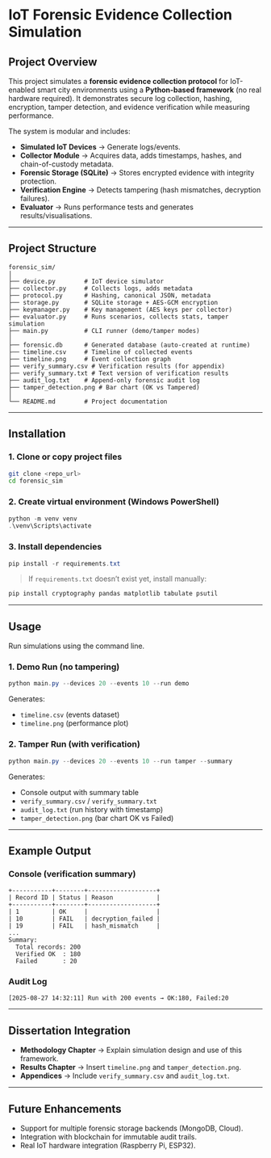 # IoT Forensic Evidence Collection Simulation

## Project Overview

This project simulates a **forensic evidence collection protocol** for IoT-enabled smart city environments using a **Python-based framework** (no real hardware required).
It demonstrates secure log collection, hashing, encryption, tamper detection, and evidence verification while measuring performance.

The system is modular and includes:

* **Simulated IoT Devices** → Generate logs/events.
* **Collector Module** → Acquires data, adds timestamps, hashes, and chain-of-custody metadata.
* **Forensic Storage (SQLite)** → Stores encrypted evidence with integrity protection.
* **Verification Engine** → Detects tampering (hash mismatches, decryption failures).
* **Evaluator** → Runs performance tests and generates results/visualisations.

---

## Project Structure

```
forensic_sim/
│
├── device.py        # IoT device simulator
├── collector.py     # Collects logs, adds metadata
├── protocol.py      # Hashing, canonical JSON, metadata
├── storage.py       # SQLite storage + AES-GCM encryption
├── keymanager.py    # Key management (AES keys per collector)
├── evaluator.py     # Runs scenarios, collects stats, tamper simulation
├── main.py          # CLI runner (demo/tamper modes)
│
├── forensic.db      # Generated database (auto-created at runtime)
├── timeline.csv     # Timeline of collected events
├── timeline.png     # Event collection graph
├── verify_summary.csv # Verification results (for appendix)
├── verify_summary.txt # Text version of verification results
├── audit_log.txt    # Append-only forensic audit log
├── tamper_detection.png # Bar chart (OK vs Tampered)
│
└── README.md        # Project documentation
```

---

## Installation

### 1. Clone or copy project files

```bash
git clone <repo_url>
cd forensic_sim
```

### 2. Create virtual environment (Windows PowerShell)

```powershell
python -m venv venv
.\venv\Scripts\activate
```

### 3. Install dependencies

```powershell
pip install -r requirements.txt
```

> If `requirements.txt` doesn’t exist yet, install manually:

```powershell
pip install cryptography pandas matplotlib tabulate psutil
```

---

## Usage

Run simulations using the command line.

### 1. Demo Run (no tampering)

```powershell
python main.py --devices 20 --events 10 --run demo
```

Generates:

* `timeline.csv` (events dataset)
* `timeline.png` (performance plot)

### 2. Tamper Run (with verification)

```powershell
python main.py --devices 20 --events 10 --run tamper --summary
```

Generates:

* Console output with summary table
* `verify_summary.csv` / `verify_summary.txt`
* `audit_log.txt` (run history with timestamp)
* `tamper_detection.png` (bar chart OK vs Failed)

---

## Example Output

### Console (verification summary)

```
+-----------+--------+-------------------+
| Record ID | Status | Reason            |
+-----------+--------+-------------------+
| 1         | OK     |                   |
| 10        | FAIL   | decryption_failed |
| 19        | FAIL   | hash_mismatch     |
...
Summary:
  Total records: 200
  Verified OK  : 180
  Failed       : 20
```

### Audit Log

```
[2025-08-27 14:32:11] Run with 200 events → OK:180, Failed:20
```

---

## Dissertation Integration

* **Methodology Chapter** → Explain simulation design and use of this framework.
* **Results Chapter** → Insert `timeline.png` and `tamper_detection.png`.
* **Appendices** → Include `verify_summary.csv` and `audit_log.txt`.

---

## Future Enhancements

* Support for multiple forensic storage backends (MongoDB, Cloud).
* Integration with blockchain for immutable audit trails.
* Real IoT hardware integration (Raspberry Pi, ESP32).



